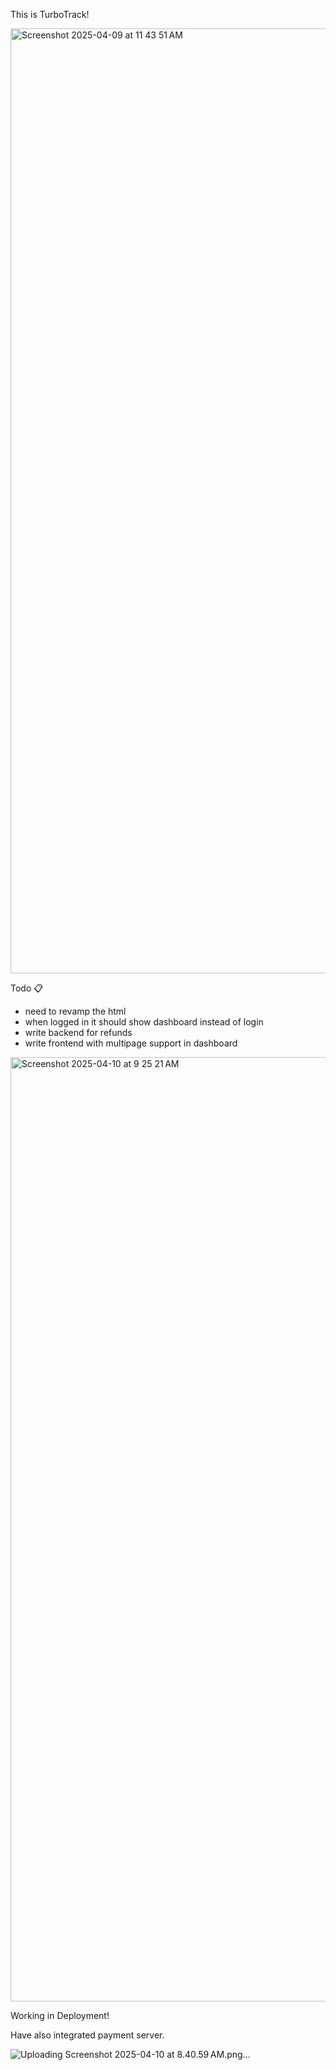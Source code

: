 This is TurboTrack! 

<img width="1512" alt="Screenshot 2025-04-09 at 11 43 51 AM" src="https://github.com/user-attachments/assets/56fee2d1-dabb-4dce-8735-bcad4c62b434" />



Todo 📋 
- need to revamp the html
- when logged in it should show dashboard instead of login
- write backend for refunds
- write frontend with multipage support in dashboard
<img width="1511" alt="Screenshot 2025-04-10 at 9 25 21 AM" src="https://github.com/user-attachments/assets/8367fc3b-501c-4b07-b309-d1c58fc5d087" />

Working in Deployment!




Have also integrated payment server.

![Uploading Screenshot 2025-04-10 at 8.40.59 AM.png…]()



